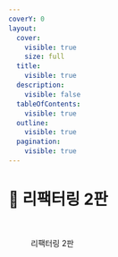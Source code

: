 ```yaml
---
coverY: 0
layout:
  cover:
    visible: true
    size: full
  title:
    visible: true
  description:
    visible: false
  tableOfContents:
    visible: true
  outline:
    visible: true
  pagination:
    visible: true
---
```


# 📓 리팩터링 2판



<figure><img src=".gitbook/assets/리팩터링 2판.jpeg" alt=""><figcaption><p>리팩터링 2판</p></figcaption></figure>
